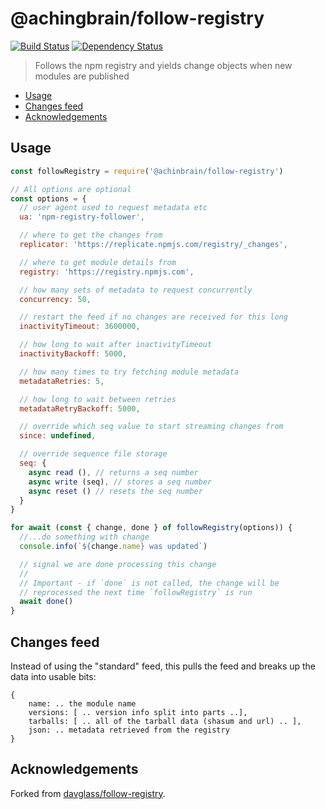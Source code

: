 # @achingbrain/follow-registry <!-- omit in toc -->

[![Build Status](https://travis-ci.org/achingbrain/follow-registry.svg?branch=master)](https://travis-ci.org/achingbrain/follow-registry) [![Dependency Status](https://david-dm.org/achingbrain/follow-registry/status.svg)](https://david-dm.org/achingbrain/follow-registry)

> Follows the npm registry and yields change objects when new modules are published

- [Usage](#usage)
- [Changes feed](#changes-feed)
- [Acknowledgements](#acknowledgements)

## Usage

```javascript
const followRegistry = require('@achinbrain/follow-registry')

// All options are optional
const options = {
  // user agent used to request metadata etc
  ua: 'npm-registry-follower',

  // where to get the changes from
  replicator: 'https://replicate.npmjs.com/registry/_changes',

  // where to get module details from
  registry: 'https://registry.npmjs.com',

  // how many sets of metadata to request concurrently
  concurrency: 50,

  // restart the feed if no changes are received for this long
  inactivityTimeout: 3600000,

  // how long to wait after inactivityTimeout
  inactivityBackoff: 5000,

  // how many times to try fetching module metadata
  metadataRetries: 5,

  // how long to wait between retries
  metadataRetryBackoff: 5000,

  // override which seq value to start streaming changes from
  since: undefined,

  // override sequence file storage
  seq: {
    async read (), // returns a seq number
    async write (seq), // stores a seq number
    async reset () // resets the seq number
  }
}

for await (const { change, done } of followRegistry(options)) {
  //...do something with change
  console.info(`${change.name} was updated`)

  // signal we are done processing this change
  //
  // Important - if `done` is not called, the change will be
  // reprocessed the next time `followRegistry` is run
  await done()
}
```

## Changes feed

Instead of using the "standard" feed, this pulls the feed and breaks up the data into usable bits:

    {
        name: .. the module name
        versions: [ .. version info split into parts ..],
        tarballs: [ .. all of the tarball data (shasum and url) .. ],
        json: .. metadata retrieved from the registry
    }

## Acknowledgements

Forked from [davglass/follow-registry](https://github.com/davglass/follow-registry).
